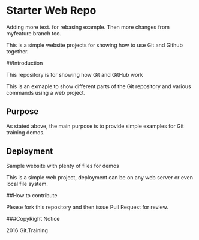 # Starter Web Repo

Adding more text. for rebasing example. 
Then more changes from myfeature branch too.

This is a simple website projects for showing how
to use Git and Github together.

##Introduction

This repository is for showing how Git and GitHub work

This is an exmaple to show different parts of the Git repository
and various commands using a web project.

## Purpose

As stated above, the main purpose is to provide simple examples for Git
training demos.

## Deployment

Sample website with plenty of files for demos

This is a simple web project, deployment can be on any web server or even local
file system.

##How to contribute

Please fork this repository and then issue Pull Request for review.

###CopyRight Notice

2016 Git.Training
